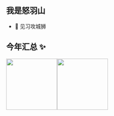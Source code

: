## 我是怒羽山

- 🐧 见习攻城狮

## 今年汇总 ✨

<img align="" height="137px" src="https://github-readme-stats.vercel.app/api?username=nuyusahn&hide_title=true&hide_border=true&show_icons=true&include_all_commits=true&line_height=21&bg_color=0,EC6C6C,FFD479,FFFC79,73FA79&theme=graywhite&locale=cn" /><img align="" height="137px" src="https://github-readme-stats.vercel.app/api/top-langs/?username=nuyushan&hide_title=true&hide_border=true&layout=compact&bg_color=0,73FA79,73FDFF,D783FF&theme=graywhite&locale=cn" />
